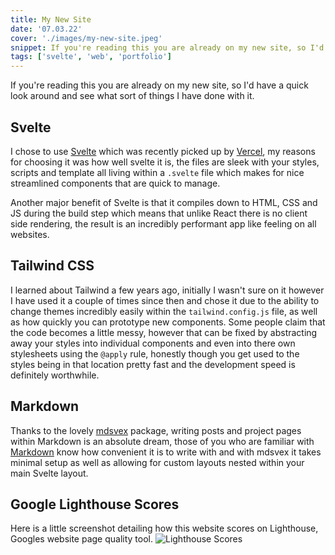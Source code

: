 ```yaml
---
title: My New Site
date: '07.03.22'
cover: './images/my-new-site.jpeg'
snippet: If you're reading this you are already on my new site, so I'd have a quick look around and see what sort of things I have done with it.
tags: ['svelte', 'web', 'portfolio']
---
```


If you're reading this you are already on my new site, so I'd have a quick look around and see what sort of things I have done with it.

## Svelte

I chose to use [Svelte](https://svelte.dev) which was recently picked up by [Vercel](https://vercel.com), my reasons for choosing it was how well svelte it is, the files are sleek with your styles, scripts and template all living within a `.svelte` file which makes for nice streamlined components that are quick to manage.

Another major benefit of Svelte is that it compiles down to HTML, CSS and JS during the build step which means that unlike React there is no client side rendering, the result is an incredibly performant app like feeling on all websites.

## Tailwind CSS

I learned about Tailwind a few years ago, initially I wasn't sure on it however I have used it a couple of times since then and chose it due to the ability to change themes incredibly easily within the `tailwind.config.js` file, as well as how quickly you can prototype new components. Some people claim that the code becomes a little messy, however that can be fixed by abstracting away your styles into individual components and even into there own stylesheets using the `@apply` rule, honestly though you get used to the styles being in that location pretty fast and the development speed is definitely worthwhile.

## Markdown

Thanks to the lovely [mdsvex](https://mdsvex.pngwn.io) package, writing posts and project pages within Markdown is an absolute dream, those of you who are familiar with [Markdown](https://www.markdownguide.org/basic-syntax/) know how convenient it is to write with and with mdsvex it takes minimal setup as well as allowing for custom layouts nested within your main Svelte layout.

## Google Lighthouse Scores

Here is a little screenshot detailing how this website scores on Lighthouse, Googles website page quality tool. ![Lighthouse Scores](./images/lighthouse.png)
